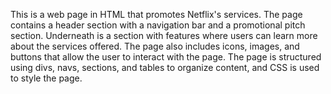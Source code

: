 This is a web page in HTML that promotes Netflix's services. The page contains a header section with a navigation bar and a promotional pitch section. Underneath is a section with features where users can learn more about the services offered. The page also includes icons, images, and buttons that allow the user to interact with the page. The page is structured using divs, navs, sections, and tables to organize content, and CSS is used to style the page.


